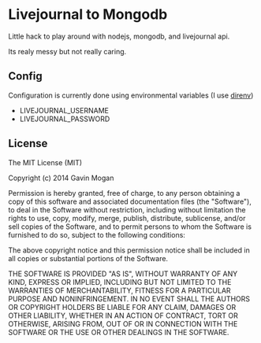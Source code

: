 Livejournal to Mongodb
======================

Little hack to play around with nodejs, mongodb, and livejournal api.

Its realy messy but not really caring.

Config
------

Configuration is currently done using environmental variables (I use [direnv](http://direnv.net/))

* LIVEJOURNAL_USERNAME
* LIVEJOURNAL_PASSWORD

License
-------

The MIT License (MIT)

Copyright (c) 2014 Gavin Mogan

Permission is hereby granted, free of charge, to any person obtaining a copy
of this software and associated documentation files (the "Software"), to deal
in the Software without restriction, including without limitation the rights
to use, copy, modify, merge, publish, distribute, sublicense, and/or sell
copies of the Software, and to permit persons to whom the Software is
furnished to do so, subject to the following conditions:

The above copyright notice and this permission notice shall be included in
all copies or substantial portions of the Software.

THE SOFTWARE IS PROVIDED "AS IS", WITHOUT WARRANTY OF ANY KIND, EXPRESS OR
IMPLIED, INCLUDING BUT NOT LIMITED TO THE WARRANTIES OF MERCHANTABILITY,
FITNESS FOR A PARTICULAR PURPOSE AND NONINFRINGEMENT. IN NO EVENT SHALL THE
AUTHORS OR COPYRIGHT HOLDERS BE LIABLE FOR ANY CLAIM, DAMAGES OR OTHER
LIABILITY, WHETHER IN AN ACTION OF CONTRACT, TORT OR OTHERWISE, ARISING FROM,
OUT OF OR IN CONNECTION WITH THE SOFTWARE OR THE USE OR OTHER DEALINGS IN
THE SOFTWARE.
